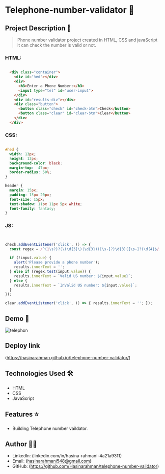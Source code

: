 # Telephone-number-validator 🚀

## Project Description 📝

> Phone number validator project created in HTML, CSS and javaScript it can check the number is valid or not.

### HTML:
```html

  <div class="container">
    <div id="hed"></div>
    <div>
      <h3>Enter a Phone Number:</h3>
      <input type="tel" id="user-input">
    </div>
    <div id="results-div"></div>
    <div class="button">
      <button class="check" id="check-btn">Check</button>
      <button class="clear" id="clear-btn">Clear</button>
    </div>
  </div>
```
### CSS:
```css

#hed {
  width: 13px;
  height: 13px;
  background-color: black;
  margin-top: -47px;
  border-radius: 50%;
}

header {
  margin: 15px;
  padding: 15px 20px;
  font-size: 15px;
  text-shadow: 11px 11px 5px white;
  font-family: fantasy;
}

```
### JS:
```javascript


check.addEventListener('click', () => {
  const regex = /^(1\s?)?(\(\d{3}\)|\d{3})([\s-]?)\d{3}([\s-]?)\d{4}$/;

  if (!input.value) {
    alert('Please provide a phone number');
    results.innerText = '';
  } else if (regex.test(input.value)) {
    results.innerText = `Valid US number: ${input.value}`;
  } else {
    results.innerText = `InValid US number: ${input.value}`;
  }
});

clear.addEventListener('click', () => { results.innerText = ''; });

```

## Demo 📸

![telephon](https://github.com/Hasinarahman/telephone-number-validator/assets/168626170/3e9ef0be-4fdd-4de4-a588-722e14ef3583)


## Deploy link
(https://hasinarahman.github.io/telephone-number-validator/)

## Technologies Used 🛠️

- HTML
- CSS
- JavaScript

## Features ⭐

- Building Telephone number vaildator.

## Author 👩‍💻


- LinkedIn: (linkedin.com/in/hasina-rahmani-4a21a9311)
- Email: (hasinarahmani548@gmail.com)
- GitHub: (https://github.com/Hasinarahman/telephone-number-validator)


